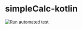 # simpleCalc-kotlin

[![Run automated test](https://github.com/aayush108/simpleCalc-kotlin/actions/workflows/gradle.yml/badge.svg)](https://github.com/aayush108/simpleCalc-kotlin/actions/workflows/gradle.yml)
